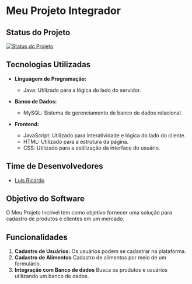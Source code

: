 # Meu Projeto Integrador

## Status do Projeto
[![Status do Projeto](https://img.shields.io/badge/status-em%20desenvolvimento-brightgreen)](https://github.com/lukkyng/projetoIntegrador)

## Tecnologias Utilizadas

- **Linguagem de Programação:**
  - Java: Utilizado para a lógica do lado do servidor.

- **Banco de Dados:**
  - MySQL: Sistema de gerenciamento de banco de dados relacional.

- **Frontend:**
  - JavaScript: Utilizado para interatividade e lógica do lado do cliente.
  - HTML: Utilizado para a estrutura da página.
  - CSS: Utilizado para a estilização da interface do usuário.


## Time de Desenvolvedores
- [Luis Ricardo](https://github.com/lukkyng)

## Objetivo do Software
O Meu Projeto Incrível tem como objetivo fornecer uma solução para cadastro de produtos e clientes em um mercado.

## Funcionalidades
1. **Cadastro de Usuários:** Os usuários podem se cadastrar na plataforma.
2. **Cadastro de Alimentos** Cadastro de alimentos por meio de um formulário.
3. **Integração com Banco de dados** Busca os produtos e usuários utilizando um banco de dados.

